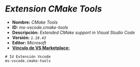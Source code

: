 <!-- Autor: Daniel Benjamin Perez Morales -->
<!-- GitHub: https://github.com/DanielBenjaminPerezMoralesDev13 -->
<!-- GitLab: https://gitlab.com/DanielBenjaminPerezMoralesDev13 -->
<!-- Correo electrónico: danielperezdev@proton.me -->

# ***Extension CMake Tools***

- **Nombre:** *CMake Tools*
- **ID:** *ms-vscode.cmake-tools*
- **Descripción:** *Extended CMake support in Visual Studio Code*
- **Versión:** *`1.18.43`*
- **Editor:** *Microsoft*
- **[Vínculo de VS Marketplace:](https://marketplace.visualstudio.com/items?itemName=ms-vscode.cmake-tools "https://marketplace.visualstudio.com/items?itemName=ms-vscode.cmake-tools")**

```plaintext
# Id Extensión Vscode
ms-vscode.cmake-tools
```
